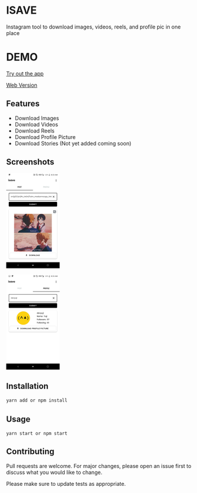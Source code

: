 # ISAVE

Instagram tool to download images, videos, reels, and profile pic in one place

# DEMO

[Try out the app](https://github.com/devyuji/isave-app/releases)

[Web Version](https://github.com/devyuji/isave-nextjs)

## Features

- Download Images
- Download Videos
- Download Reels
- Download Profile Picture
- Download Stories (Not yet added coming soon)

## Screenshots

[<img src="/assets/screenshots/image1.png"
    alt="Post section"
    height="256">](/assets/screenshots/image1.png)

[<img src="/assets/screenshots/image2.png"
    alt="Profile section"
    height="256">](/assets/screenshots/image2.png)

## Installation

```bash
yarn add or npm install
```

## Usage

```react
yarn start or npm start
```

## Contributing

Pull requests are welcome. For major changes, please open an issue first to discuss what you would like to change.

Please make sure to update tests as appropriate.
